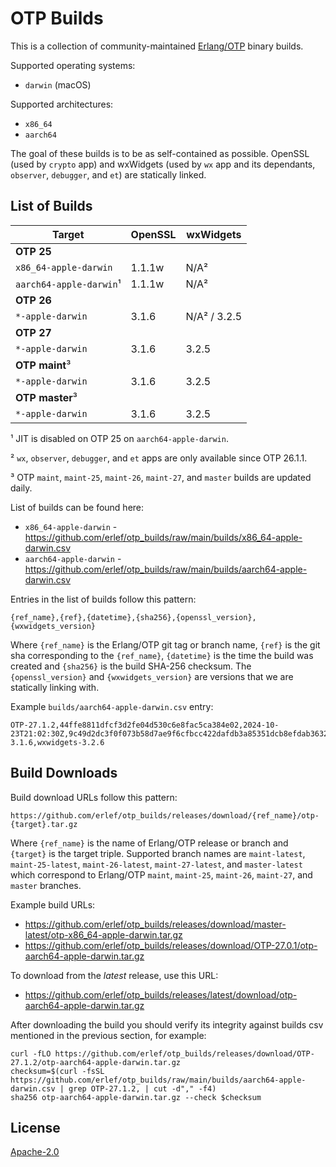 # OTP Builds

This is a collection of community-maintained
[Erlang/OTP](https://github.com/erlang/otp) binary builds.

Supported operating systems:

* `darwin` (macOS)

Supported architectures:

* `x86_64`
* `aarch64`

The goal of these builds is to be as self-contained as possible. OpenSSL (used by `crypto` app)
and wxWidgets (used by `wx` app and its dependants, `observer`, `debugger`, and `et`) are
statically linked.

## List of Builds

| Target                  | OpenSSL | wxWidgets            |
|-------------------------|---------|----------------------|
| **OTP 25**              |         |                      |
| `x86_64-apple-darwin`   | 1.1.1w  | N/A²                 |
| `aarch64-apple-darwin`¹ | 1.1.1w  | N/A²                 |
| **OTP 26**              |         |                      |
| `*-apple-darwin`        | 3.1.6   | N/A² / 3.2.5         |
| **OTP 27**              |         |                      |
| `*-apple-darwin`        | 3.1.6   | 3.2.5                |
| **OTP maint**³          |         |                      |
| `*-apple-darwin`        | 3.1.6   | 3.2.5                |
| **OTP master**³         |         |                      |
| `*-apple-darwin`        | 3.1.6   | 3.2.5                |

¹ JIT is disabled on OTP 25 on `aarch64-apple-darwin`.

² `wx`, `observer`, `debugger`, and `et` apps are only available since OTP 26.1.1.

³ OTP `maint`, `maint-25`, `maint-26`, `maint-27`, and `master` builds are updated daily.

List of builds can be found here:

* `x86_64-apple-darwin` - <https://github.com/erlef/otp_builds/raw/main/builds/x86_64-apple-darwin.csv>
* `aarch64-apple-darwin` - <https://github.com/erlef/otp_builds/raw/main/builds/aarch64-apple-darwin.csv>

Entries in the list of builds follow this pattern:

    {ref_name},{ref},{datetime},{sha256},{openssl_version},{wxwidgets_version}

Where `{ref_name}` is the Erlang/OTP git tag or branch name, `{ref}` is the git sha corresponding
to the `{ref_name}`, `{datetime}` is the time the build was created and `{sha256}` is the build
SHA-256 checksum. The `{openssl_version}` and `{wxwidgets_version}` are versions that we are
statically linking with.

Example `builds/aarch64-apple-darwin.csv` entry:

    OTP-27.1.2,44ffe8811dfcf3d2fe04d530c6e8fac5ca384e02,2024-10-23T21:02:30Z,9c49d2dc3f0f073b58d7ae9f6cfbcc422dafdb3a85351dcb8efdab3632b4413c,openssl-3.1.6,wxwidgets-3.2.6

## Build Downloads

Build download URLs follow this pattern:

    https://github.com/erlef/otp_builds/releases/download/{ref_name}/otp-{target}.tar.gz

Where `{ref_name}` is the name of Erlang/OTP release or branch and `{target}` is the target
triple. Supported branch names are `maint-latest`, `maint-25-latest`, `maint-26-latest`,
`maint-27-latest`, and `master-latest` which correspond to Erlang/OTP `maint`, `maint-25`,
`maint-26`, `maint-27`, and `master` branches.

Example build URLs:

* <https://github.com/erlef/otp_builds/releases/download/master-latest/otp-x86_64-apple-darwin.tar.gz>
* <https://github.com/erlef/otp_builds/releases/download/OTP-27.0.1/otp-aarch64-apple-darwin.tar.gz>

To download from the _latest_ release, use this URL:

* <https://github.com/erlef/otp_builds/releases/latest/download/otp-aarch64-apple-darwin.tar.gz>

After downloading the build you should verify its integrity against builds csv mentioned in the
previous section, for example:

    curl -fLO https://github.com/erlef/otp_builds/releases/download/OTP-27.1.2/otp-aarch64-apple-darwin.tar.gz
    checksum=$(curl -fsSL https://github.com/erlef/otp_builds/raw/main/builds/aarch64-apple-darwin.csv | grep OTP-27.1.2, | cut -d"," -f4)
    sha256 otp-aarch64-apple-darwin.tar.gz --check $checksum

## License

[Apache-2.0](./LICENSE.txt)
